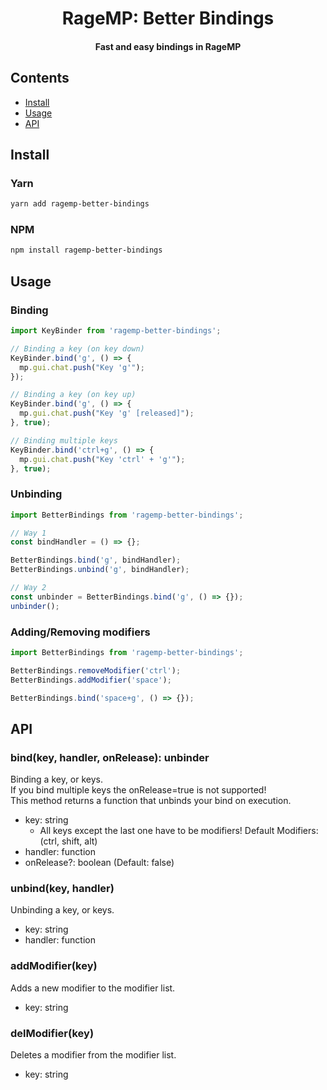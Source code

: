 <h1 align="center">
  RageMP: Better Bindings
</h1>

<h4 align="center">
  Fast and easy bindings in RageMP
</h4>

## Contents

- [Install](#install)
- [Usage](#usage)
- [API](#api)

## Install

### Yarn

```bash
yarn add ragemp-better-bindings
```

### NPM

```bash
npm install ragemp-better-bindings
```

## Usage

### Binding

```js
import KeyBinder from 'ragemp-better-bindings';

// Binding a key (on key down)
KeyBinder.bind('g', () => {
  mp.gui.chat.push("Key 'g'");
});

// Binding a key (on key up)
KeyBinder.bind('g', () => {
  mp.gui.chat.push("Key 'g' [released]");
}, true);

// Binding multiple keys 
KeyBinder.bind('ctrl+g', () => {
  mp.gui.chat.push("Key 'ctrl' + 'g'");
}, true);
```

### Unbinding

```js
import BetterBindings from 'ragemp-better-bindings';

// Way 1
const bindHandler = () => {};

BetterBindings.bind('g', bindHandler);
BetterBindings.unbind('g', bindHandler);

// Way 2
const unbinder = BetterBindings.bind('g', () => {});
unbinder();
```

### Adding/Removing modifiers

```js
import BetterBindings from 'ragemp-better-bindings';

BetterBindings.removeModifier('ctrl');
BetterBindings.addModifier('space');

BetterBindings.bind('space+g', () => {});
```

## API

### bind(key, handler, onRelease): unbinder

Binding a key, or keys. <br>
If you bind multiple keys the onRelease=true is not supported! <br>
This method returns a function that unbinds your bind on execution.

- key: string
    - All keys except the last one have to be modifiers! Default Modifiers: (ctrl, shift, alt)
- handler: function
- onRelease?: boolean (Default: false)

### unbind(key, handler)

Unbinding a key, or keys. <br>

- key: string
- handler: function

### addModifier(key)

Adds a new modifier to the modifier list.

- key: string

### delModifier(key)

Deletes a modifier from the modifier list.

- key: string


